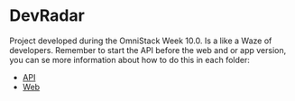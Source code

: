 # DevRadar
Project developed during the OmniStack Week 10.0. Is a like a Waze of developers. Remember to start the API before the web and or app version, you can se more information about how to do this in each folder:

* [API](https://github.com/DiegoVictor/omnistack-10/tree/master/api)
* [Web](https://github.com/DiegoVictor/omnistack-10/tree/master/web)
